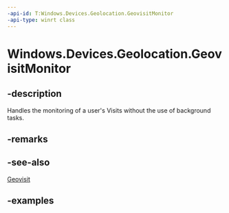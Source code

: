 ```yaml
---
-api-id: T:Windows.Devices.Geolocation.GeovisitMonitor
-api-type: winrt class
---
```


<!-- Class syntax.
public class GeovisitMonitor 
-->

# Windows.Devices.Geolocation.GeovisitMonitor

## -description
Handles the monitoring of a user's Visits without the use of background tasks.

## -remarks

## -see-also
[Geovisit](Geovisit.md)

## -examples

